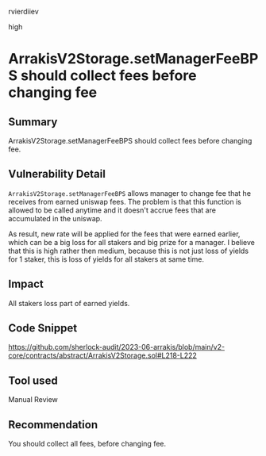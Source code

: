 rvierdiiev

high

# ArrakisV2Storage.setManagerFeeBPS should collect fees before changing fee

## Summary
ArrakisV2Storage.setManagerFeeBPS should collect fees before changing fee.
## Vulnerability Detail
`ArrakisV2Storage.setManagerFeeBPS` allows manager to change fee that he receives from earned uniswap fees.
The problem is that this function is allowed to be called anytime and it doesn't accrue fees that are accumulated in the uniswap.

As result, new rate will be applied for the fees that were earned earlier, which can be a big loss for all stakers and big prize for a manager.
I believe that this is high rather then medium, because this is not just loss of yields for 1 staker, this is loss of yields for all stakers at same time.
## Impact
All stakers loss part of earned yields.
## Code Snippet
https://github.com/sherlock-audit/2023-06-arrakis/blob/main/v2-core/contracts/abstract/ArrakisV2Storage.sol#L218-L222
## Tool used

Manual Review

## Recommendation
You should collect all fees, before changing fee.